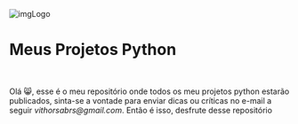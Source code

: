 <div class="pythonContent">
  <div class="imgContent">
    <img src="https://4kwallpapers.com/images/walls/thumbs_2t/16018.png" alt="imgLogo">
  </div>
  <h1>Meus Projetos Python</h1>
  <br>
  <p>Olá 😸, esse é o meu repositório onde todos os meu projetos python estarão publicados, sinta-se a vontade para enviar dicas ou críticas no e-mail a seguir <em>vithorsabrs@gmail.com</em>. Então é isso, desfrute desse repositório</p>
</div>
